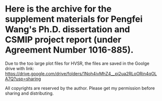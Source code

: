 # Here is the archive for the supplement materials for Pengfei Wang's Ph.D. dissertation and CSMIP project report (under Agreement Number 1016-885). 

Due to the too large plot files for HVSR, the files are saved in the Goolge drive with link: https://drive.google.com/drive/folders/1Noh4ivMhZ4__pi2ua2RLoORin4qOLA7Q?usp=sharing

All copyrights are reserved by the author. Please get my permission before sharing and distributing.
